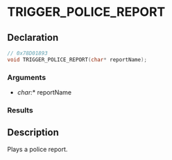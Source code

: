 # TRIGGER_POLICE_REPORT

## Declaration
```cpp
// 0x78D01893
void TRIGGER_POLICE_REPORT(char* reportName);
```

### Arguments
- **char*:** reportName

### Results

## Description
Plays a police report.